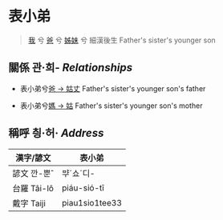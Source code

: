 # 表小弟
> [我](member1.md) 兮 [爸](member2.md) 兮 [姊妹](member12.md) 兮 細漢後生
> Father's sister's younger son

## 關係 관·희- _Relationships_

- 表小弟兮[爸 → 姑丈](member43.md) Father's sister's younger son's father

- 表小弟兮[媽 → 姑](member12.md) Father's sister's younger son's mother



## 稱呼 칑·허· _Address_

漢字/諺文 | 表小弟
--- | ---
諺文 깐-뿐ˆ | ᄇᆤˊ쇼ˊ디-
台羅 Tâi-lô | piáu-sió-tī
戴字 Taiji | piau1sio1tee33


